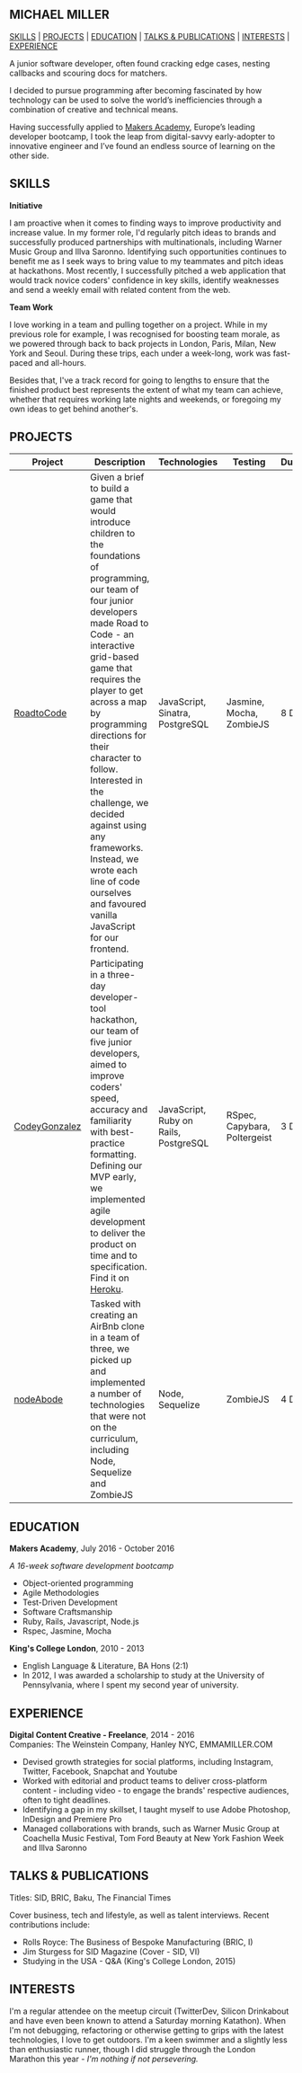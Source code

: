 ## MICHAEL MILLER

[SKILLS](#skills) | [PROJECTS](#projects) | [EDUCATION](#education) | [TALKS & PUBLICATIONS](#talks--publications) | [INTERESTS](#interests) | [EXPERIENCE](#experience)

A junior software developer, often found cracking edge cases, nesting callbacks and scouring docs for matchers.

I decided to pursue programming after becoming fascinated by how technology can be used to solve the world’s inefficiencies through a combination of creative and technical means.

Having successfully applied to [Makers Academy](http://makersacademy.com), Europe’s leading developer bootcamp, I took the leap from digital-savvy early-adopter to innovative engineer and I’ve found an endless source of learning on the other side.

## SKILLS

**Initiative**

I am proactive when it comes to finding ways to improve productivity and increase value. In my former role, I'd regularly pitch ideas to brands and successfully produced partnerships with multinationals, including Warner Music Group and Illva Saronno. Identifying such opportunities continues to benefit me as I seek ways to bring value to my teammates and pitch ideas at hackathons. Most recently, I successfully pitched a web application that would track novice coders' confidence in key skills, identify weaknesses and send a weekly email with related content from the web.

**Team Work**

I love working in a team and pulling together on a project. While in my previous role for example, I was recognised for boosting team morale, as we powered through back to back projects in London, Paris, Milan, New York and Seoul. During these trips, each under a week-long, work was fast-paced and all-hours.

Besides that, I've a track record for going to lengths to ensure that the finished product best represents the extent of what my team can achieve, whether that requires working late nights and weekends, or foregoing my own ideas to get behind another's.

## PROJECTS
Project | Description | Technologies | Testing | Duration
--- | --- | --- | --- | ---
[RoadtoCode](https://github.com/road-to-code/road-to-code) | Given a brief to build a game that would introduce children to the foundations of programming, our team of four junior developers made Road to Code - an interactive grid-based game that requires the player to get across a map by programming directions for their character to follow. Interested in the challenge, we decided against using any frameworks. Instead, we wrote each line of code ourselves and favoured vanilla JavaScript for our frontend. | JavaScript, Sinatra, PostgreSQL | Jasmine, Mocha, ZombieJS | 8 Days
[CodeyGonzalez](https://github.com/mjosephmiller/codey-gonzalez) | Participating in a three-day developer-tool hackathon, our team of five junior developers, aimed to improve coders' speed, accuracy and familiarity with best-practice formatting.  Defining our MVP early, we implemented agile development to deliver the product on time and to specification. Find it on [Heroku](http://codey-gonzalez.herokuapp.com/). | JavaScript, Ruby on Rails, PostgreSQL | RSpec, Capybara, Poltergeist | 3 Days
[nodeAbode](https://github.com/mjosephmiller/makersbnb) | Tasked with creating an AirBnb clone in a team of three, we picked up and implemented a number of technologies that were not on the curriculum, including Node, Sequelize and ZombieJS | Node, Sequelize | ZombieJS | 4 Days

## EDUCATION

**Makers Academy**, July 2016 - October 2016

*A 16-week software development bootcamp*

- Object-oriented programming
- Agile Methodologies
- Test-Driven Development
- Software Craftsmanship
- Ruby, Rails, Javascript, Node.js
- Rspec, Jasmine, Mocha

**King's College London**, 2010 - 2013

- English Language & Literature, BA Hons (2:1)
- In 2012, I was awarded a scholarship to study at the University of Pennsylvania, where I spent my second year of university.

## EXPERIENCE

**Digital Content Creative - Freelance**, 2014 - 2016   
Companies: The Weinstein Company, Hanley NYC, EMMAMILLER.COM

- Devised growth strategies for social platforms, including Instagram, Twitter, Facebook, Snapchat and
Youtube
- Worked with editorial and product teams to deliver cross-platform content - including video - to engage
the brands' respective audiences, often to tight deadlines.
- Identifying a gap in my skillset, I taught myself to use Adobe Photoshop, InDesign and Premiere Pro
- Managed collaborations with brands, such as Warner Music Group at Coachella Music Festival, Tom Ford Beauty at New York Fashion Week and Illva Saronno

## TALKS & PUBLICATIONS

Titles: SID, BRIC, Baku, The Financial Times

Cover business, tech and lifestyle, as well as talent interviews. Recent contributions include:
- Rolls Royce: The Business of Bespoke Manufacturing (BRIC, I)
- Jim Sturgess for SID Magazine (Cover - SID, VI)
- Studying in the USA - Q&A (King's College London, 2015)

## INTERESTS

I'm a regular attendee on the meetup circuit (TwitterDev, Silicon Drinkabout and have even been
known to attend a Saturday morning Katathon). When I'm not debugging, refactoring or
otherwise getting to grips with the latest technologies, I love to get outdoors. I'm a keen swimmer
and a slightly less than enthusiastic runner, though I did struggle through the London Marathon this year -
*I'm nothing if not persevering.*
